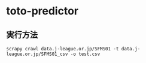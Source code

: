 # toto-predictor

## 実行方法
```
scrapy crawl data.j-league.or.jp/SFMS01 -t data.j-league.or.jp/SFMS01_csv -o test.csv
```